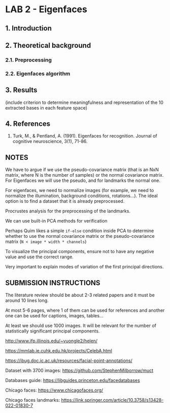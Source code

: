 # LAB 2 - Eigenfaces

## 1. Introduction

## 2. Theoretical background

### 2.1. Preprocessing

### 2.2. Eigenfaces algorithm

## 3. Results

(include criterion to determine meaningfulness and representation of the 10 extracted bases in each feature space)

## 4. References
1. Turk, M., & Pentland, A. (1991). Eigenfaces for recognition. Journal of cognitive neuroscience, 3(1), 71-86.

## NOTES

We have to argue if we use the pseudo-covariance matrix (that is an NxN matrix, where N is the number of samples) or the normal covariance matrix. For Eigenfaces we will use the pseudo, and for landmarks the normal one.

For eigenfaces, we need to normalize images (for example, we need to normalize the illumination, background conditions, rotations...). The ideal option is to find a dataset that it is already preprocessed.

Procrustes analysis for the preprocessing of the landmarks.

We can use built-in PCA methods for verification

Perhaps Quim likes a simple `if-else` condition inside PCA to determine whether to use the normal covariance matrix or the pseudo-covariance matrix (`N < image * width * channels`)

To visualize the principal components, ensure not to have any negative value and use the correct range.

Very important to explain modes of variation of the first principal directions.



## SUBMISSION INSTRUCTIONS

The literature review should be about 2-3 related papers and it must be around 10 lines long.

At most 5-6 pages, where 1 of them can be used for references and another one can be used for captions, images, tables...

At least we should use 1000 images. It will be relevant for the number of statistically significant principal components.

http://www.ifp.illinois.edu/~vuongle2/helen/

https://mmlab.ie.cuhk.edu.hk/projects/CelebA.html

https://ibug.doc.ic.ac.uk/resources/facial-point-annotations/

Dataset with 3700 images: https://github.com/StephenMilborrow/muct

Databases guide: https://libguides.princeton.edu/facedatabases

Chicago faces: https://www.chicagofaces.org/

Chicago faces landmarks: https://link.springer.com/article/10.3758/s13428-022-01830-7
